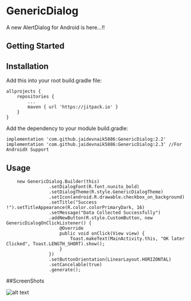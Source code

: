 # GenericDialog

A new AlertDialog for Android is here...!!

## Getting Started
## Installation
Add this into your root build.gradle file:

```
allprojects {
	repositories {
		...
		maven { url 'https://jitpack.io' }
	}
}
```
Add the dependency to your module build.gradle:
```
implementation 'com.github.jaidevnaik5886:GenericDialog:2.2'
implementation 'com.github.jaidevnaik5886:GenericDialog:2.3' //For AndroidX Support

```
## Usage 
```
    new GenericDialog.Builder(this)
                .setDialogFont(R.font.nunito_bold)
                .setDialogTheme(R.style.GenericDialogTheme)
                .setIcon(android.R.drawable.checkbox_on_background)
                .setTitle("Success  !").setTitleAppearance(R.color.colorPrimaryDark, 16)
                .setMessage("Data Collected Successfully")
                .addNewButton(R.style.CustomButton, new GenericDialogOnClickListener() {
                    @Override
                    public void onClick(View view) {
                        Toast.makeText(MainActivity.this, "OK later Clicked", Toast.LENGTH_SHORT).show();
                    }
                })
                .setButtonOrientation(LinearLayout.HORIZONTAL)
                .setCancelable(true)
                .generate();
```
##ScreenShots

![alt text](https://raw.githubusercontent.com/jaidevnaik5886/GenericDialog/master/Screenshot_1556886099.png)


